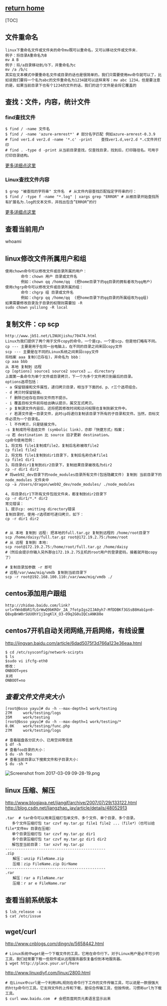 [**return home**](https://bitbucket.org/yulilong/my_wiki/wiki/Home)     
-----------------------------------------------------------------------------------------
[TOC]    


## **文件重命名**   

```
linux下重命名文件或文件夹的命令mv既可以重命名，又可以移动文件或文件夹.
例子：将目录A重命名为B
mv A B
例子：将/a目录移动到/b下，并重命名为c
mv /a /b/c
其实在文本模式中要重命名文件或目录的话也是很简单的，我们只需要使用mv命令就可以了，比如说我们要将一个名为abc的文件重命名为1234就可以这样来写：mv abc 1234，但是要注意的是，如果当前目录下也有个1234的文件的话，我们的这个文件是会将它覆盖的
```

## **查找：文件，内容，统计文件**  
    
### **find查找文件**
```
$ find / -name 文件名   
$ find / -name 'azure-armrest*' # 部分名字匹配 例如azure-armrest-0.3.9   
# find ver1.d ver2.d -name '*.c' -print    查找ver1.d,ver2.d *.c文件并打印      
# find . -type d -print 从当前目录查找，仅查找目录，找到后，打印路径名。可用于打印目录结构。
```    
[更多详细点这里](https://bitbucket.org/yulilong/my_wiki/wiki/%E6%9F%A5%E6%89%BE%E6%96%87%E4%BB%B6find)      

### **Linux查找文件内容**  
    
```
$ grep "被查找的字符串" 文件名  # 从文件内容查找匹配指定字符串的行：
$ find / -type f -name "*.log" | xargs grep "ERROR" # 从根目录开始查找所有扩展名为.log的文本文件，并找出包含”ERROR”的行
```    
[更多详细点这里](https://bitbucket.org/yulilong/my_wiki/wiki/Linux%E6%9F%A5%E6%89%BE%E6%96%87%E4%BB%B6%E5%86%85%E5%AE%B9)      

## **查看当前用户**      

whoami    

##  **linux修改文件所属用户和组**              
```
使用chown命令可以修改文件或目录所属的用户：
       命令：chown 用户 目录或文件名
       例如：chown qq /home/qq  (把home目录下的qq目录的拥有者改为qq用户) 
使用chgrp命令可以修改文件或目录所属的组：
       命令：chgrp 组 目录或文件名
       例如：chgrp qq /home/qq  (把home目录下的qq目录的所属组改为qq组)
如果需要修改目录及子目录的权限则需要加 -R
sudo chown yulilong -R local

```      

## **复制文件：cp  scp**       

```
http://www.jb51.net/LINUXjishu/70474.html
Linux为我们提供了两个用于文件copy的命令，一个是cp，一个是scp，但是他们略有不同。 
cp --- 主要是用于在同一台电脑上，在不同的目录之间来回copy文件 
scp --- 主要是在不同的Linux系统之间来回copy文件
将档案 aaa 复制(已存在)，并命名为 bbb： 
cp aaa bbb 
从 本地 复制到 远程 
cp [options] source1 source2 source3 …. directory
上面第一条命令为单个文件或目录拷贝，下一个为多个文件拷贝到最后的目录。
options选项包括：
- a 保留链接和文件属性，递归拷贝目录，相当于下面的d、p、r三个选项组合。
- d 拷贝时保留链接。
- f 删除已经存在目标文件而不提示。
- i 覆盖目标文件前将给出确认提示，属交互式拷贝。
- p 复制源文件内容后，还将把其修改时间和访问权限也复制到新文件中。
- r 若源文件是一目录文件，此时cp将递归复制该目录下所有的子目录和文件。当然，目标文件必须为一个目录名。
- l 不作拷贝，只是链接文件。
-s 复制成符号连结文件 (symbolic link)，亦即『快捷方式』档案；
-u 若 destination 比 source 旧才更新 destination。
cp命令使用范例：
1、将文档 file1复制成file2，复制后名称被改file2
cp file1 file2
2、将文档 file1复制到dir1目录下，复制后名称仍未file1
cp file1 dir1
3、将目录dir1复制到dir2目录下，复制结果目录被改名为dir2
cp -r dir1 dir2
# 将web92_dev目录下的node_modules目录所有文件(包括隐藏文件) 复制到 当前目录下的 node_modules 文件夹中
cp -a /Users/dragon/web92_dev/node_modules/ ./node_modules

4、将目录dir1下所有文件包括文件夹，都复制到dir2目录下
cp -r dir1/*.* dir2
常见错误：
1、提示cp: omitting directory错误
复制目录时，使用-r选项即可递归拷贝，如下：
cp -r dir1 dir2


```
```
# 从 本地 复制到 远程: 把本地的full.tar.gz 复制到远程的 /home/root目录下
scp /home/daisy/full.tar.gz root@172.19.2.75:/home/root 
# 从 远程 复制到 本地:
scp root@172.19.2.75:/home/root/full.tar.gz /home/daisy
#（然后会提示你输入另外那台172.19.2.75主机的root用户的登录密码，接着就开始copy了）

# 复制目录加参数 -r 即可 
# 远程/var/www/miq/vmdb 复制到当前目录下
scp -r root@192.168.100.110:/var/www/miq/vmdb ./
```

## **centos添加用户跟组**      

```
http://zhidao.baidu.com/link?url=YWnbBbR1fLGrWwQ9bKROr_2A_7fotpIgs2IJA0yh7-MfDDBKf3GSsB8Hab1pn0-Q8xpBnW0rSUUOhY1jIngKlX_O3-O9q2G0uIQCsANK80e
```
 
## **centos7开机自动关闭网络,开启网络，有线设置**    

http://jingyan.baidu.com/article/6dad5075f3d766a123e36eaa.html
```
$ cd /etc/sysconfig/network-scirpts
$ ls
$sudo vi ifcfg-eth0
修改：
ONBOOT=yes
关闭
ONBOOT=no
```    

##  ***查看文件文件夹大小*** 

```
[root@bsso yayu]# du -h --max-depth=1 work/testing
27M     work/testing/logs
35M     work/testing
[root@bsso yayu]# du -h --max-depth=1 work/testing/*
8.0K    work/testing/func.php
27M     work/testing/logs

# 查看磁盘各分区大小、已用空间等信息
$ df -h
# 查看foo目录的大小：
$ du -sh foo
# 查看当前目录以下搜索文件和子目录大小:
$ du -sh *
```    
![Screenshot from 2017-03-09 09-28-19.png](https://bitbucket.org/repo/oE6yEX/images/2094033154-Screenshot%20from%202017-03-09%2009-28-19.png)       

## **linux 压缩、解压**  

http://www.blogjava.net/jiangjf/archive/2007/07/29/133122.html      
http://blog.csdn.net/liangzhao_jay/article/details/48052913      
```
.tar  # tar命令可以用来压缩打包单文件、多个文件、单个目录、多个目录。
   多个文件压缩打包 tar czvf my.tar.gz file1 file2 ...（file*）（也可以给file*文件mv 目录在压缩）
   单个目录压缩打包 tar czvf my.tar.gz dir1
   多个目录压缩打包 tar czvf my.tar.gz dir1 dir2
   解包至当前目录： tar xzvf my.tar.gz
---------------------------------------------
.zip
　　解压：unzip FileName.zip
　　压缩：zip FileName.zip DirName
---------------------------------------------
.rar
　　解压：rar a FileName.rar
　　压缩：r ar e FileName.rar
```

## **查看当前系统版本**

```
$ lsb_release -a
$ cat /etc/issue

```    

## **wget/curl**    
    
http://www.cnblogs.com/dingn/p/5658442.html       
```
# Linux系统中wget是一个下载文件的工具，它用在命令行下。对于Linux用户是必不可少的工具，我们经常要下载一些软件或从远程服务器恢复备份到本地服务器。
$ wget http://place.your.url/here

```  
    
http://www.linuxdiyf.com/linux/2800.html       
```
# 在Linux中curl是一个利用URL规则在命令行下工作的文件传输工具，可以说是一款很强大的http命令行工具。它支持文件的上传和下载，是综合传输工具，但按传统，习惯称url为下载工具。
$ curl www.baidu.com  # 会把百度网页元素语言显示出来

```